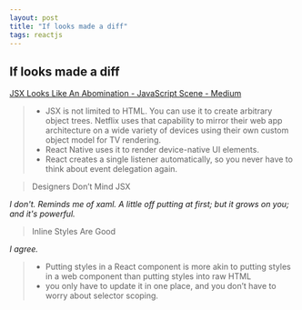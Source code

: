 ```yaml
---
layout: post
title: "If looks made a diff"
tags: reactjs 
---
```

## If looks made a diff

[JSX Looks Like An Abomination - JavaScript Scene - Medium](https://diigo.com/07neti)

> *   JSX is not limited to HTML. You can use it to create arbitrary object trees. Netflix uses that capability to mirror their web app architecture on a wide variety of devices using their own custom object model for TV rendering.
> *   React Native uses it to render device-native UI elements.
> *   React creates a single listener automatically, so you never have to think about event delegation again.

> Designers Don’t Mind JSX

*I don't. Reminds me of xaml. A little off putting at first; but it grows on you; and it's powerful.*

> Inline Styles Are Good

*I agree.*

> *   Putting styles in a React component is more akin to putting styles in a web component than putting styles into raw HTML
> *   you only have to update it in one place, and you don’t have to worry about selector scoping.